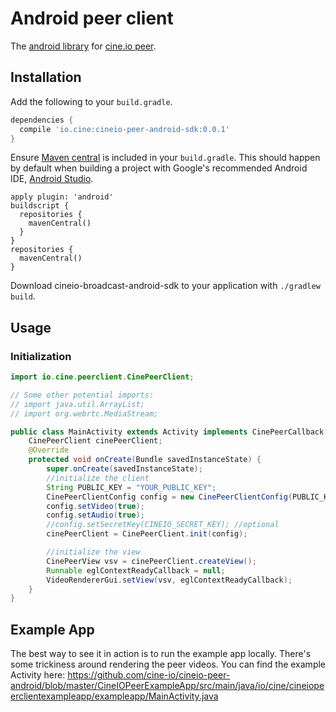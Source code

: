 # Android peer client

The [android library](http://mvnrepository.com/artifact/io.cine/cineio-peer-android-sdk) for [cine.io peer](https://www.cine.io/products/peer).


## Installation

Add the following to your `build.gradle`.

```groovy
dependencies {
  compile 'io.cine:cineio-peer-android-sdk:0.0.1'
}
```

Ensure [Maven central](http://search.maven.org/) is included in your `build.gradle`. This should happen by default when building a project with Google's recommended Android IDE, [Android Studio](https://developer.android.com/sdk/installing/studio.html).

```
apply plugin: 'android'
buildscript {
  repositories {
    mavenCentral()
  }
}
repositories {
  mavenCentral()
}
```

Download cineio-broadcast-android-sdk to your application with `./gradlew build`.

## Usage

### Initialization

```java
import io.cine.peerclient.CinePeerClient;

// Some other potential imports:
// import java.util.ArrayList;
// import org.webrtc.MediaStream;
```

```java
public class MainActivity extends Activity implements CinePeerCallback {
    CinePeerClient cinePeerClient;
    @Override
    protected void onCreate(Bundle savedInstanceState) {
        super.onCreate(savedInstanceState);
        //initialize the client
        String PUBLIC_KEY = "YOUR_PUBLIC_KEY";
        CinePeerClientConfig config = new CinePeerClientConfig(PUBLIC_KEY, this);
        config.setVideo(true);
        config.setAudio(true);
        //config.setSecretKey(CINEIO_SECRET_KEY); //optional
        cinePeerClient = CinePeerClient.init(config);

        //initialize the view
        CinePeerView vsv = cinePeerClient.createView();
        Runnable eglContextReadyCallback = null;
        VideoRendererGui.setView(vsv, eglContextReadyCallback);
    }
}
```

## Example App

The best way to see it in action is to run the example app locally. There's some trickiness around rendering the peer videos. You can find the example Activity here: https://github.com/cine-io/cineio-peer-android/blob/master/CineIOPeerExampleApp/src/main/java/io/cine/cineiopeerclientexampleapp/exampleapp/MainActivity.java
